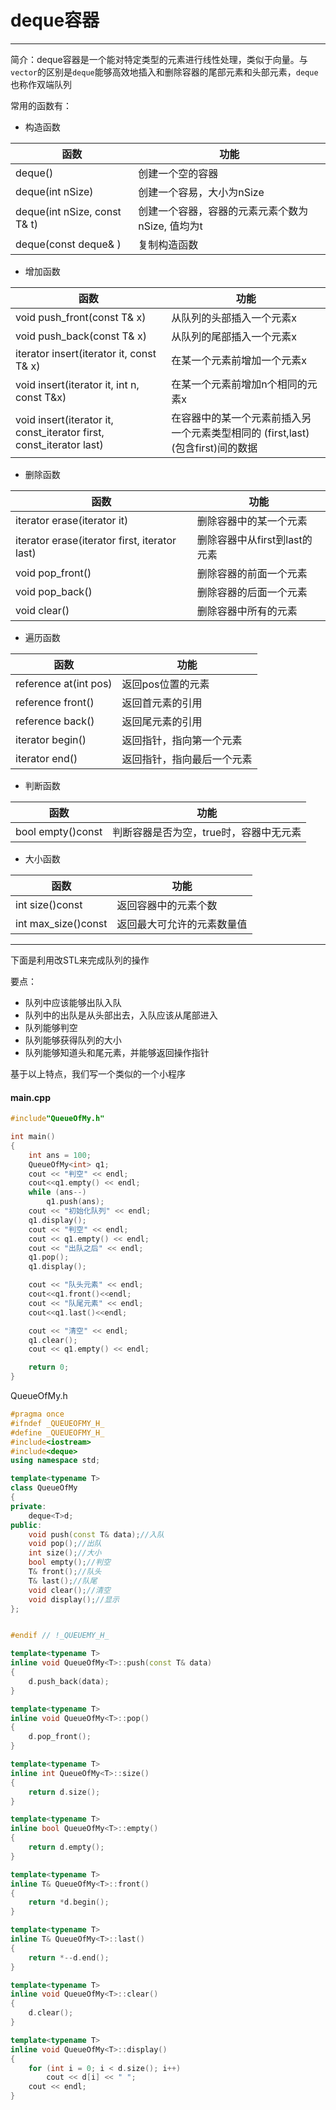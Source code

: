 
# deque容器

---

简介：deque容器是一个能对特定类型的元素进行线性处理，类似于向量。与`vector`的区别是`deque`能够高效地插入和删除容器的尾部元素和头部元素，`deque`也称作双端队列

常用的函数有：

- 构造函数

|函数|功能|
|-|-|
|deque()|创建一个空的容器|
|deque(int nSize)|创建一个容易，大小为nSize|
|deque(int nSize, const T& t)|创建一个容器，容器的元素元素个数为nSize, 值均为t|
|deque(const deque& )|复制构造函数|

- 增加函数

|函数|功能|
|-|-|
|void push_front(const T& x)|从队列的头部插入一个元素x|
|void push_back(const T& x)|从队列的尾部插入一个元素x|
|iterator insert(iterator it, const T& x)|在某一个元素前增加一个元素x|
|void insert(iterator it, int n, const T&x)|在某一个元素前增加n个相同的元素x|
|void insert(iterator it, const_iterator first, const_iterator last)|在容器中的某一个元素前插入另一个元素类型相同的 (first,last)(包含first)间的数据|

- 删除函数

|函数|功能|
|-|-|
|iterator erase(iterator it)|删除容器中的某一个元素|
|iterator erase(iterator first, iterator last)|删除容器中从first到last的元素|
|void pop_front()|删除容器的前面一个元素|
|void pop_back()|删除容器的后面一个元素|
|void clear()|删除容器中所有的元素|

- 遍历函数

|函数|功能|
|-|-|
|reference at(int pos)|返回pos位置的元素|
|reference front()|返回首元素的引用|
|reference back()|返回尾元素的引用|
|iterator begin()|返回指针，指向第一个元素|
|iterator end()|返回指针，指向最后一个元素|

- 判断函数

|函数|功能|
|-|-|
|bool empty()const|判断容器是否为空，true时，容器中无元素|

- 大小函数

|函数|功能|
|-|-|
|int size()const|返回容器中的元素个数|
|int max_size()const|返回最大可允许的元素数量值|

---

下面是利用改STL来完成队列的操作

要点：

- 队列中应该能够出队入队
- 队列中的出队是从头部出去，入队应该从尾部进入
- 队列能够判空
- 队列能够获得队列的大小
- 队列能够知道头和尾元素，并能够返回操作指针

基于以上特点，我们写一个类似的一个小程序

#### main.cpp

```c++
#include"QueueOfMy.h"

int main()
{
	int ans = 100;
	QueueOfMy<int> q1;
	cout << "判空" << endl;
	cout<<q1.empty() << endl;
	while (ans--)
		q1.push(ans);
	cout << "初始化队列" << endl;
	q1.display();
	cout << "判空" << endl;
	cout << q1.empty() << endl;
	cout << "出队之后" << endl;
	q1.pop();
	q1.display();

	cout << "队头元素" << endl;
	cout<<q1.front()<<endl;
	cout << "队尾元素" << endl;
	cout<<q1.last()<<endl;

	cout << "清空" << endl;
	q1.clear();
	cout << q1.empty() << endl;

	return 0;
}

```

QueueOfMy.h

```c++
#pragma once
#ifndef _QUEUEOFMY_H_
#define _QUEUEOFMY_H_
#include<iostream>
#include<deque>
using namespace std;

template<typename T>
class QueueOfMy
{
private:
	deque<T>d;
public:
	void push(const T& data);//入队
	void pop();//出队
	int size();//大小
	bool empty();//判空
	T& front();//队头
	T& last();//队尾
	void clear();//清空
	void display();//显示
};


#endif // !_QUEUEMY_H_

template<typename T>
inline void QueueOfMy<T>::push(const T& data)
{
	d.push_back(data);
}

template<typename T>
inline void QueueOfMy<T>::pop()
{
	d.pop_front();
}

template<typename T>
inline int QueueOfMy<T>::size()
{
	return d.size();
}

template<typename T>
inline bool QueueOfMy<T>::empty()
{
	return d.empty();
}

template<typename T>
inline T& QueueOfMy<T>::front()
{
	return *d.begin();
}

template<typename T>
inline T& QueueOfMy<T>::last()
{
	return *--d.end();
}

template<typename T>
inline void QueueOfMy<T>::clear()
{
	d.clear();
}

template<typename T>
inline void QueueOfMy<T>::display()
{
	for (int i = 0; i < d.size(); i++)
		cout << d[i] << " ";
	cout << endl;
}


```
